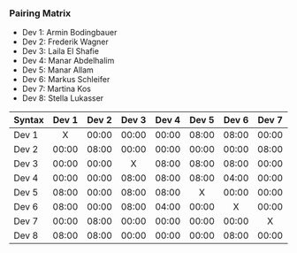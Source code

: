 

### Pairing Matrix

* Dev 1: Armin Bodingbauer
* Dev 2: Frederik Wagner
* Dev 3: Laila El Shafie
* Dev 4: Manar Abdelhalim 
* Dev 5: Manar Allam
* Dev 6: Markus Schleifer
* Dev 7: Martina Kos
* Dev 8: Stella Lukasser

| Syntax      | Dev 1   	  | Dev 2   	  | Dev 3   	  | Dev 4   	  | Dev 5   	  | Dev 6   	  | Dev 7   	  | Dev 8   	  |
| :---        |    :----:   |    :----:   |    :----:   |    :----:   |    :----:   |    :----:   |    :----:   |    :----:   |
| Dev 1       | X           | 00:00       | 00:00       | 00:00       | 08:00       | 08:00       | 00:00       | 08:00       |
| Dev 2       | 00:00       | 08:00           | 00:00       | 00:00       | 00:00       | 00:00       | 08:00       | 08:00       |
| Dev 3       | 00:00       | 00:00       | X           | 08:00       | 08:00       | 08:00       | 00:00       | 00:00       |
| Dev 4       | 00:00       | 00:00       | 08:00       | 08:00           | 08:00       | 04:00       | 00:00       | 00:00       |
| Dev 5       | 08:00       | 00:00       | 08:00       | 08:00       | X           | 00:00       | 00:00       | 00:00       |
| Dev 6       | 08:00       | 00:00       | 08:00       | 04:00       | 00:00       | X           | 00:00       | 08:00       |
| Dev 7       | 00:00       | 08:00       | 00:00       | 00:00       | 00:00       | 00:00       | X           | 00:00       |
| Dev 8       | 08:00       | 08:00       | 00:00       | 00:00       | 00:00       | 08:00       | 00:00       | X           |

